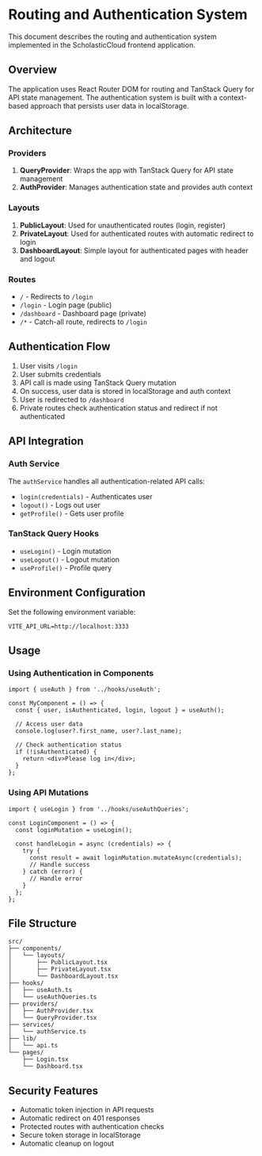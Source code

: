 # Routing and Authentication System

This document describes the routing and authentication system implemented in the ScholasticCloud frontend application.

## Overview

The application uses React Router DOM for routing and TanStack Query for API state management. The authentication system is built with a context-based approach that persists user data in localStorage.

## Architecture

### Providers

1. **QueryProvider**: Wraps the app with TanStack Query for API state management
2. **AuthProvider**: Manages authentication state and provides auth context

### Layouts

1. **PublicLayout**: Used for unauthenticated routes (login, register)
2. **PrivateLayout**: Used for authenticated routes with automatic redirect to login
3. **DashboardLayout**: Simple layout for authenticated pages with header and logout

### Routes

- `/` - Redirects to `/login`
- `/login` - Login page (public)
- `/dashboard` - Dashboard page (private)
- `/*` - Catch-all route, redirects to `/login`

## Authentication Flow

1. User visits `/login`
2. User submits credentials
3. API call is made using TanStack Query mutation
4. On success, user data is stored in localStorage and auth context
5. User is redirected to `/dashboard`
6. Private routes check authentication status and redirect if not authenticated

## API Integration

### Auth Service

The `authService` handles all authentication-related API calls:

- `login(credentials)` - Authenticates user
- `logout()` - Logs out user
- `getProfile()` - Gets user profile

### TanStack Query Hooks

- `useLogin()` - Login mutation
- `useLogout()` - Logout mutation
- `useProfile()` - Profile query

## Environment Configuration

Set the following environment variable:

```env
VITE_API_URL=http://localhost:3333
```

## Usage

### Using Authentication in Components

```tsx
import { useAuth } from '../hooks/useAuth';

const MyComponent = () => {
  const { user, isAuthenticated, login, logout } = useAuth();
  
  // Access user data
  console.log(user?.first_name, user?.last_name);
  
  // Check authentication status
  if (!isAuthenticated) {
    return <div>Please log in</div>;
  }
};
```

### Using API Mutations

```tsx
import { useLogin } from '../hooks/useAuthQueries';

const LoginComponent = () => {
  const loginMutation = useLogin();
  
  const handleLogin = async (credentials) => {
    try {
      const result = await loginMutation.mutateAsync(credentials);
      // Handle success
    } catch (error) {
      // Handle error
    }
  };
};
```

## File Structure

```
src/
├── components/
│   └── layouts/
│       ├── PublicLayout.tsx
│       ├── PrivateLayout.tsx
│       └── DashboardLayout.tsx
├── hooks/
│   ├── useAuth.ts
│   └── useAuthQueries.ts
├── providers/
│   ├── AuthProvider.tsx
│   └── QueryProvider.tsx
├── services/
│   └── authService.ts
├── lib/
│   └── api.ts
└── pages/
    ├── Login.tsx
    └── Dashboard.tsx
```

## Security Features

- Automatic token injection in API requests
- Automatic redirect on 401 responses
- Protected routes with authentication checks
- Secure token storage in localStorage
- Automatic cleanup on logout 